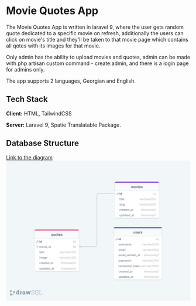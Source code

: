 
# Movie Quotes App

The Movie Quotes App is written in laravel 9, where the user 
gets random quote dedicated to a specific movie on refresh, additionally
the users can click on movie's title and they'll be taken to that
movie page which contains all qotes with its images for that movie.

Only admin has the ability to upload movies and quotes, admin can
be made with php artisan custom command - create:admin, and there is a
login page for admins only.

The app supports 2 languages, Georgian and English.


## Tech Stack

**Client:** HTML, TailwindCSS

**Server:** Laravel 9, Spatie Translatable Package.


## Database Structure
[Link to the diagram](https://drawsql.app/teams/gigi/diagrams/movie-quotes)
![Diagram](public/images/drawSQL.png)

